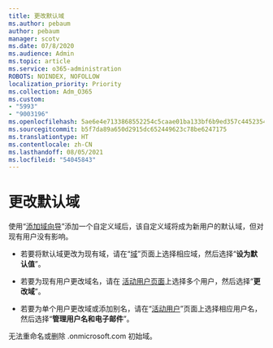 ```yaml
---
title: 更改默认域
ms.author: pebaum
author: pebaum
manager: scotv
ms.date: 07/8/2020
ms.audience: Admin
ms.topic: article
ms.service: o365-administration
ROBOTS: NOINDEX, NOFOLLOW
localization_priority: Priority
ms.collection: Adm_O365
ms.custom:
- "5993"
- "9003196"
ms.openlocfilehash: 5ae6e4e7133868552254c5caae01ba133bf6b9ed357c4452354bbac9525a7f44
ms.sourcegitcommit: b5f7da89a650d2915dc652449623c78be6247175
ms.translationtype: HT
ms.contentlocale: zh-CN
ms.lasthandoff: 08/05/2021
ms.locfileid: "54045843"
---
```

# <a name="change-default-domain"></a>更改默认域

使用“[添加域向导](https://admin.microsoft.com/Adminportal#/Domains/Wizard)”添加一个自定义域后，该自定义域将成为新用户的默认域，但对现有用户没有影响。

- 若要将默认域更改为现有域，请在“[域](https://admin.microsoft.com/Adminportal/Home#/Domains)”页面上选择相应域，然后选择“**设为默认值**”。

- 若要为现有用户更改域名，请在 [活动用户页面](https://admin.microsoft.com/Adminportal/Home#/users)上选择多个用户，然后选择“**更改域**”。

- 若要为单个用户更改域或添加别名，请在“[活动用户](https://admin.microsoft.com/Adminportal/Home#/users)”页面上选择相应用户名，然后选择“**管理用户名和电子邮件**”。

无法重命名或删除 .onmicrosoft.com 初始域。